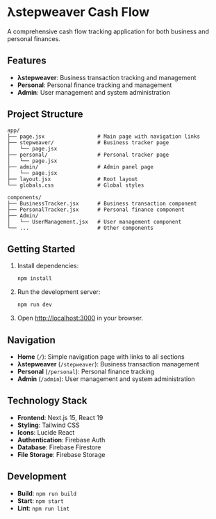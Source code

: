# λstepweaver Cash Flow

A comprehensive cash flow tracking application for both business and personal finances.

## Features

- **λstepweaver**: Business transaction tracking and management
- **Personal**: Personal finance tracking and management
- **Admin**: User management and system administration

## Project Structure

```
app/
├── page.jsx                 # Main page with navigation links
├── stepweaver/              # Business tracker page
│   └── page.jsx
├── personal/                # Personal tracker page
│   └── page.jsx
├── admin/                   # Admin panel page
│   └── page.jsx
├── layout.jsx               # Root layout
└── globals.css              # Global styles

components/
├── BusinessTracker.jsx      # Business transaction component
├── PersonalTracker.jsx      # Personal finance component
├── Admin/
│   └── UserManagement.jsx   # User management component
└── ...                      # Other components
```

## Getting Started

1. Install dependencies:

   ```bash
   npm install
   ```

2. Run the development server:

   ```bash
   npm run dev
   ```

3. Open [http://localhost:3000](http://localhost:3000) in your browser.

## Navigation

- **Home** (`/`): Simple navigation page with links to all sections
- **λstepweaver** (`/stepweaver`): Business transaction management
- **Personal** (`/personal`): Personal finance tracking
- **Admin** (`/admin`): User management and system administration

## Technology Stack

- **Frontend**: Next.js 15, React 19
- **Styling**: Tailwind CSS
- **Icons**: Lucide React
- **Authentication**: Firebase Auth
- **Database**: Firebase Firestore
- **File Storage**: Firebase Storage

## Development

- **Build**: `npm run build`
- **Start**: `npm start`
- **Lint**: `npm run lint`
